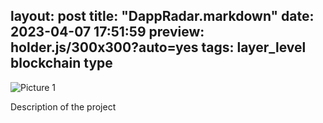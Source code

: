layout: post
title: "DappRadar.markdown"
date: 2023-04-07 17:51:59
preview: holder.js/300x300?auto=yes
tags: layer_level blockchain type
---

![Picture 1](holder.js/800x600?auto=yes)

Description of the project
